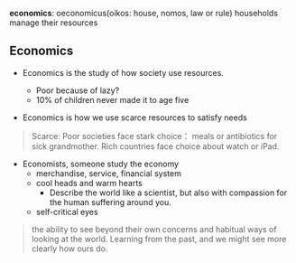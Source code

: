 **economics**: oeconomicus(oikos: house, nomos, law or rule)
households manage their resources

## Economics
- Economics is the study of how society use resources.
	- Poor because of lazy?
	- 10% of children never made it to age five

- Economics is how we use scarce resources to satisfy needs
> Scarce: Poor societies face stark choice： meals or antibiotics for sick grandmother. Rich countries face choice about watch or iPad.
- Economists, someone study the economy  
	- merchandise, service, financial system  
	- cool heads and warm hearts    
		- Describe the world like a scientist, but also with compassion for the human suffering around you.    
	- self-critical eyes
> the  ability to see beyond their own concerns and habitual ways of looking at the world. Learning from the past, and we might see more clearly how ours do.
